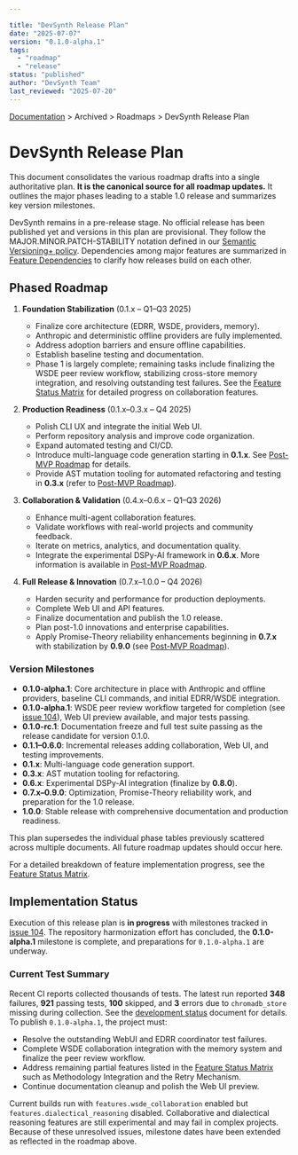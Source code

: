 ```yaml
---

title: "DevSynth Release Plan"
date: "2025-07-07"
version: "0.1.0-alpha.1"
tags:
  - "roadmap"
  - "release"
status: "published"
author: "DevSynth Team"
last_reviewed: "2025-07-20"
---
```

<div class="breadcrumbs">
<a href="../index.md">Documentation</a> &gt; Archived &gt; Roadmaps &gt; DevSynth Release Plan
</div>

# DevSynth Release Plan

This document consolidates the various roadmap drafts into a single authoritative plan. **It is the canonical source for all roadmap updates.** It outlines the major phases leading to a stable 1.0 release and summarizes key version milestones.

DevSynth remains in a pre-release stage. No official release has been published yet and versions in this plan are provisional. They follow the MAJOR.MINOR.PATCH-STABILITY notation defined in our [Semantic Versioning+ policy](../policies/semantic_versioning.md).
Dependencies among major features are summarized in [Feature Dependencies](feature_dependencies.md) to clarify how releases build on each other.

## Phased Roadmap

1. **Foundation Stabilization** (0.1.x – Q1–Q3 2025)
   - Finalize core architecture (EDRR, WSDE, providers, memory).
   - Anthropic and deterministic offline providers are fully implemented.
   - Address adoption barriers and ensure offline capabilities.
   - Establish baseline testing and documentation.
   - Phase 1 is largely complete; remaining tasks include finalizing the WSDE peer review workflow, stabilizing cross-store memory integration, and resolving outstanding test failures. See the [Feature Status Matrix](../implementation/feature_status_matrix.md) for detailed progress on collaboration features.

2. **Production Readiness** (0.1.x–0.3.x – Q4 2025)
   - Polish CLI UX and integrate the initial Web UI.
   - Perform repository analysis and improve code organization.
   - Expand automated testing and CI/CD.
   - Introduce multi-language code generation starting in **0.1.x**. See [Post-MVP Roadmap](post_mvp_roadmap.md#phase-4-advanced-code-generation-and-refactoring) for details.
   - Provide AST mutation tooling for automated refactoring and testing in **0.3.x** (refer to [Post-MVP Roadmap](post_mvp_roadmap.md#phase-3-self-improvement-capabilities)).

3. **Collaboration & Validation** (0.4.x–0.6.x – Q1–Q3 2026)
   - Enhance multi-agent collaboration features.
   - Validate workflows with real-world projects and community feedback.
   - Iterate on metrics, analytics, and documentation quality.
   - Integrate the experimental DSPy-AI framework in **0.6.x**. More information is available in [Post-MVP Roadmap](post_mvp_roadmap.md#phase-6-dspy-ai-integration).

4. **Full Release & Innovation** (0.7.x–1.0.0 – Q4 2026)
   - Harden security and performance for production deployments.
   - Complete Web UI and API features.
   - Finalize documentation and publish the 1.0 release.
   - Plan post-1.0 innovations and enterprise capabilities.
   - Apply Promise-Theory reliability enhancements beginning in **0.7.x** with stabilization by **0.9.0** (see [Post-MVP Roadmap](post_mvp_roadmap.md#phase-7-promise-theory-reliability-enhancements)).

### Version Milestones

- **0.1.0-alpha.1**: Core architecture in place with Anthropic and offline
  providers, baseline CLI commands, and initial EDRR/WSDE integration.
- **0.1.0-alpha.1**: WSDE peer review workflow targeted for completion
  (see [issue 104](../../issues/Critical-recommendations-follow-up.md)), Web UI preview available, and major
  tests passing.
- **0.1.0-rc.1**: Documentation freeze and full test suite passing as the
  release candidate for version 0.1.0.
- **0.1.1–0.6.0**: Incremental releases adding collaboration, Web UI, and testing improvements.
- **0.1.x**: Multi-language code generation support.
- **0.3.x**: AST mutation tooling for refactoring.
- **0.6.x**: Experimental DSPy-AI integration (finalize by **0.8.0**).
- **0.7.x–0.9.0**: Optimization, Promise-Theory reliability work, and preparation for the 1.0 release.
- **1.0.0**: Stable release with comprehensive documentation and production readiness.

This plan supersedes the individual phase tables previously scattered across multiple documents. All future roadmap updates should occur here.

For a detailed breakdown of feature implementation progress, see the
[Feature Status Matrix](../implementation/feature_status_matrix.md).

## Implementation Status
Execution of this release plan is **in progress** with milestones tracked in [issue 104](../../issues/Critical-recommendations-follow-up.md). The repository harmonization effort has concluded, the **0.1.0-alpha.1** milestone is complete, and preparations for `0.1.0-alpha.1` are underway.

### Current Test Summary

Recent CI reports collected thousands of tests. The latest run reported **348** failures, **921** passing tests, **100** skipped, and **3** errors due to `chromadb_store` missing during collection. See the [development status](development_status.md#test-failure-summary) document for details.
To publish `0.1.0-alpha.1`, the project must:

- Resolve the outstanding WebUI and EDRR coordinator test failures.
- Complete WSDE collaboration integration with the memory system and finalize the peer review workflow.
- Address remaining partial features listed in the
  [Feature Status Matrix](../implementation/feature_status_matrix.md) such as
  Methodology Integration and the Retry Mechanism.
- Continue documentation cleanup and polish the Web UI preview.

Current builds run with `features.wsde_collaboration` enabled but
`features.dialectical_reasoning` disabled. Collaborative and dialectical
reasoning features are still experimental and may fail in complex projects.
Because of these unresolved issues, milestone dates have been extended as
reflected in the roadmap above.
